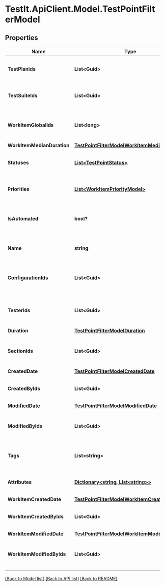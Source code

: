 # TestIt.ApiClient.Model.TestPointFilterModel

## Properties

Name | Type | Description | Notes
------------ | ------------- | ------------- | -------------
**TestPlanIds** | **List&lt;Guid&gt;** | Specifies a test point test plan IDS to search for | [optional] 
**TestSuiteIds** | **List&lt;Guid&gt;** | Specifies a test point test suite IDs to search for | [optional] 
**WorkItemGlobalIds** | **List&lt;long&gt;** | Specifies a test point work item global IDs to search for | [optional] 
**WorkItemMedianDuration** | [**TestPointFilterModelWorkItemMedianDuration**](TestPointFilterModelWorkItemMedianDuration.md) |  | [optional] 
**Statuses** | [**List&lt;TestPointStatus&gt;**](TestPointStatus.md) | Specifies a test point statuses to search for | [optional] 
**Priorities** | [**List&lt;WorkItemPriorityModel&gt;**](WorkItemPriorityModel.md) | Specifies a test point priorities to search for | [optional] 
**IsAutomated** | **bool?** | Specifies a test point automation status to search for | [optional] 
**Name** | **string** | Specifies a test point name to search for | [optional] 
**ConfigurationIds** | **List&lt;Guid&gt;** | Specifies a test point configuration IDs to search for | [optional] 
**TesterIds** | **List&lt;Guid&gt;** | Specifies a test point assigned user IDs to search for | [optional] 
**Duration** | [**TestPointFilterModelDuration**](TestPointFilterModelDuration.md) |  | [optional] 
**SectionIds** | **List&lt;Guid&gt;** | Specifies a test point work item section IDs to search for | [optional] 
**CreatedDate** | [**TestPointFilterModelCreatedDate**](TestPointFilterModelCreatedDate.md) |  | [optional] 
**CreatedByIds** | **List&lt;Guid&gt;** | Specifies a test point creator IDs to search for | [optional] 
**ModifiedDate** | [**TestPointFilterModelModifiedDate**](TestPointFilterModelModifiedDate.md) |  | [optional] 
**ModifiedByIds** | **List&lt;Guid&gt;** | Specifies a test point last editor IDs to search for | [optional] 
**Tags** | **List&lt;string&gt;** | Specifies a test point tags to search for | [optional] 
**Attributes** | [**Dictionary&lt;string, List&lt;string&gt;&gt;**](Set.md) | Specifies a test point attributes to search for | [optional] 
**WorkItemCreatedDate** | [**TestPointFilterModelWorkItemCreatedDate**](TestPointFilterModelWorkItemCreatedDate.md) |  | [optional] 
**WorkItemCreatedByIds** | **List&lt;Guid&gt;** | Specifies a work item creator IDs to search for | [optional] 
**WorkItemModifiedDate** | [**TestPointFilterModelWorkItemModifiedDate**](TestPointFilterModelWorkItemModifiedDate.md) |  | [optional] 
**WorkItemModifiedByIds** | **List&lt;Guid&gt;** | Specifies a work item last editor IDs to search for | [optional] 

[[Back to Model list]](../README.md#documentation-for-models) [[Back to API list]](../README.md#documentation-for-api-endpoints) [[Back to README]](../README.md)

